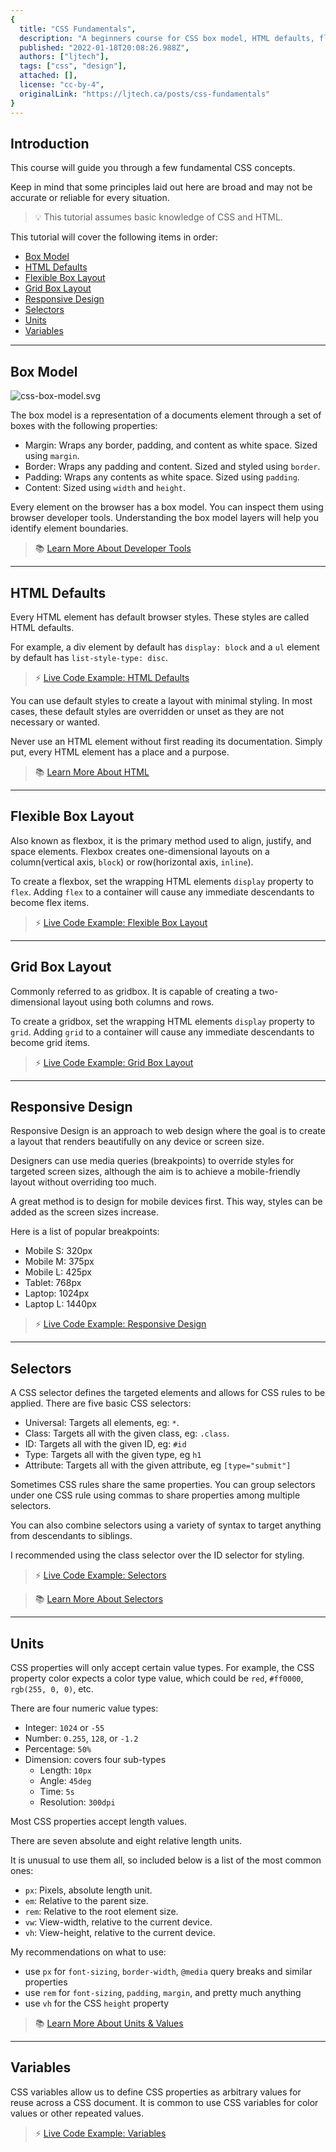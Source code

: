 ```yaml
---
{
  title: "CSS Fundamentals",
  description: "A beginners course for CSS box model, HTML defaults, flexible box layout, grid box layout, responsive design, selectors, units, and variables.",
  published: "2022-01-18T20:08:26.988Z",
  authors: ["ljtech"],
  tags: ["css", "design"],
  attached: [],
  license: "cc-by-4",
  originalLink: "https://ljtech.ca/posts/css-fundamentals"
}
---
```


## Introduction

This course will guide you through a few fundamental CSS concepts.

Keep in mind that some principles laid out here are broad and may not be accurate or reliable for every situation.

> 💡 This tutorial assumes basic knowledge of CSS and HTML.

This tutorial will cover the following items in order:

- [Box Model](#box-model)
- [HTML Defaults](#html-defaults)
- [Flexible Box Layout](#flexible-box-layout)
- [Grid Box Layout](#grid-box-layout)
- [Responsive Design](#responsive-design)
- [Selectors](#selectors)
- [Units](#units)
- [Variables](#variables)

---

## Box Model

![css-box-model.svg](./css_box_model.svg)

The box model is a representation of a documents element through a set of boxes with the following properties:

- Margin: Wraps any border, padding, and content as white space. Sized using `margin`.
- Border: Wraps any padding and content. Sized and styled using `border`.
- Padding: Wraps any contents as white space. Sized using `padding`.
- Content: Sized using `width` and `height`.

Every element on the browser has a box model. You can inspect them using browser developer tools. Understanding the box model layers will help you identify element boundaries.

> 📚 [Learn More About Developer Tools](https://developer.mozilla.org/en-US/docs/Glossary/Developer_Tools)

---

## HTML Defaults

Every HTML element has default browser styles. These styles are called HTML defaults.

For example, a div element by default has `display: block` and a `ul` element by default has `list-style-type: disc`.

> ⚡ [Live Code Example: HTML Defaults](https://codesandbox.io/s/serverless-resonance-s2c86?file=/index.html)

You can use default styles to create a layout with minimal styling. In most cases, these default styles are overridden or unset as they are not necessary or wanted.

Never use an HTML element without first reading its documentation. Simply put, every HTML element has a place and a purpose.

> 📚 [Learn More About HTML](https://developer.mozilla.org/en-US/docs/Web/HTML)

---

## Flexible Box Layout

Also known as flexbox, it is the primary method used to align, justify, and space elements. Flexbox creates one-dimensional layouts on a column(vertical axis, `block`) or row(horizontal axis, `inline`).

To create a flexbox, set the wrapping HTML elements `display` property to `flex`. Adding `flex` to a container will cause any immediate descendants to become flex items.

> ⚡ [Live Code Example: Flexible Box Layout](https://codesandbox.io/s/flexible-box-layout-p4cy8?file=/styles.css)

---

## Grid Box Layout

Commonly referred to as gridbox. It is capable of creating a two-dimensional layout using both columns and rows.

To create a gridbox, set the wrapping HTML elements `display` property to `grid`. Adding `grid` to a container will cause any immediate descendants to become grid items.

> ⚡ [Live Code Example: Grid Box Layout](https://codesandbox.io/s/grid-box-layout-tnu5b?file=/styles.css)

---

## Responsive Design

Responsive Design is an approach to web design where the goal is to create a layout that renders beautifully on any device or screen size.

Designers can use media queries (breakpoints) to override styles for targeted screen sizes, although the aim is to achieve a mobile-friendly layout without overriding too much.

A great method is to design for mobile devices first. This way, styles can be added as the screen sizes increase.

Here is a list of popular breakpoints:

- Mobile S: 320px
- Mobile M: 375px
- Mobile L: 425px
- Tablet: 768px
- Laptop: 1024px
- Laptop L: 1440px

> ⚡ [Live Code Example: Responsive Design](https://codesandbox.io/s/responsive-design-rkrns?file=/styles.css)

---

## Selectors

A CSS selector defines the targeted elements and allows for CSS rules to be applied. There are five basic CSS selectors:

- Universal: Targets all elements, eg: `*`.
- Class: Targets all with the given class, eg: `.class`.
- ID: Targets all with the given ID, eg: `#id`
- Type: Targets all with the given type, eg `h1`
- Attribute: Targets all with the given attribute, eg `[type="submit"]`

Sometimes CSS rules share the same properties. You can group selectors under one CSS rule using commas to share properties among multiple selectors.

You can also combine selectors using a variety of syntax to target anything from descendants to siblings.

I recommended using the class selector over the ID selector for styling.

> ⚡ [Live Code Example: Selectors](https://codesandbox.io/s/selectors-fqw6x?file=/styles.css)

> 📚 [Learn More About Selectors](https://developer.mozilla.org/en-US/docs/Web/CSS/CSS_Selectors)

---

## Units

CSS properties will only accept certain value types. For example, the CSS property color expects a color type value, which could be `red`, `#ff0000`, `rgb(255, 0, 0)`, etc.

There are four numeric value types:

- Integer: `1024` or `-55`
- Number: `0.255`, `128`, or `-1.2`
- Percentage: `50%`
- Dimension: covers four sub-types
  - Length: `10px`
  - Angle: `45deg`
  - Time: `5s`
  - Resolution: `300dpi`

Most CSS properties accept length values.

There are seven absolute and eight relative length units.

It is unusual to use them all, so included below is a list of the most common ones:

- `px`: Pixels, absolute length unit.
- `em`: Relative to the parent size.
- `rem`: Relative to the root element size.
- `vw`: View-width, relative to the current device.
- `vh`: View-height, relative to the current device.

My recommendations on what to use:

- use `px` for `font-sizing`, `border-width`, `@media` query breaks and similar properties
- use `rem` for `font-sizing`, `padding`, `margin`, and pretty much anything
- use `vh` for the CSS `height` property

> 📚 [Learn More About Units & Values](https://developer.mozilla.org/en-US/docs/Learn/CSS/Building_blocks/Values_and_units)

---

## Variables

CSS variables allow us to define CSS properties as arbitrary values for reuse across a CSS document. It is common to use CSS variables for color values or other repeated values.

> ⚡ [Live Code Example: Variables](https://codesandbox.io/s/variables-tx14z?file=/styles.css)
